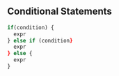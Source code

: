 ## Conditional Statements

```r
if(condition) {
  expr
} else if (condition} 
  expr
} else {
  expr
}
```
